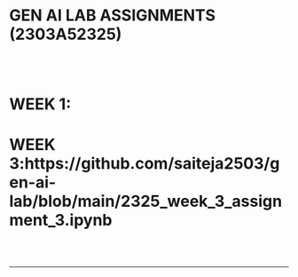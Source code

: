<H1>GEN AI LAB ASSIGNMENTS (2303A52325)</H1>
 <BR><BR>
 <h1>WEEK 1:
 <h1>WEEK 3:https://github.com/saiteja2503/gen-ai-lab/blob/main/2325_week_3_assignment_3.ipynb</h1>
<br><br>
<hr>
